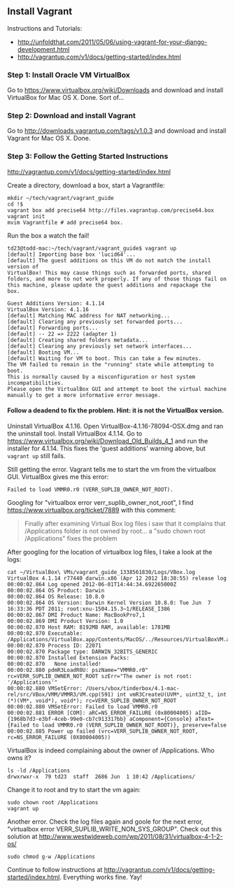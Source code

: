 ## Install Vagrant

Instructions and Tutorials:

- http://unfoldthat.com/2011/05/06/using-vagrant-for-your-django-development.html
- http://vagrantup.com/v1/docs/getting-started/index.html

### Step 1: Install Oracle VM VirtualBox

Go to https://www.virtualbox.org/wiki/Downloads and download and install VirtualBox for Mac OS X.  Done.  Sort of...

### Step 2: Download and install Vagrant

Go to http://downloads.vagrantup.com/tags/v1.0.3 and download and install Vagrant for Mac OS X.  Done.

### Step 3: Follow the Getting Started Instructions

http://vagrantup.com/v1/docs/getting-started/index.html

Create a directory, download a box, start a Vagrantfile:

    mkdir ~/tech/vagrant/vagrant_guide
    cd !$
    vagrant box add precise64 http://files.vagrantup.com/precise64.box
    vagrant init
    mvim Vagrantfile # add precise64 box.

Run the box a watch the fail!

    td23@todd-mac:~/tech/vagrant/vagrant_guide$ vagrant up
    [default] Importing base box 'lucid64'...
    [default] The guest additions on this VM do not match the install version of
    VirtualBox! This may cause things such as forwarded ports, shared
    folders, and more to not work properly. If any of those things fail on
    this machine, please update the guest additions and repackage the
    box.

    Guest Additions Version: 4.1.14
    VirtualBox Version: 4.1.16
    [default] Matching MAC address for NAT networking...
    [default] Clearing any previously set forwarded ports...
    [default] Forwarding ports...
    [default] -- 22 => 2222 (adapter 1)
    [default] Creating shared folders metadata...
    [default] Clearing any previously set network interfaces...
    [default] Booting VM...
    [default] Waiting for VM to boot. This can take a few minutes.
    The VM failed to remain in the "running" state while attempting to boot.
    This is normally caused by a misconfiguration or host system incompatibilities.
    Please open the VirtualBox GUI and attempt to boot the virtual machine
    manually to get a more informative error message.

#### Follow a deadend to fix the problem.  Hint: it is not the VirtualBox version.

Uninstall VirtualBox 4.1.16.  Open VirtualBox-4.1.16-78094-OSX.dmg and ran the uninstall tool.
Install VirtualBox 4.1.14.  Go to https://www.virtualbox.org/wiki/Download_Old_Builds_4_1 and run the installer for 4.1.14.
This fixes the 'guest additions' warning above, but `vagrant up` still fails.

Still getting the error.  Vagrant tells me to start the vm from the virtualbox
GUI.  VirtualBox gives me this error:

    Failed to load VMMR0.r0 (VERR_SUPLIB_OWNER_NOT_ROOT).

Googling for "virtualbox error verr_suplib_owner_not_root", I find https://www.virtualbox.org/ticket/7889 with this comment:

> Finally after examining Virtual Box log files i saw that it complains that
> /Applications folder is not owned by root... a "sudo chown root
> /Applications" fixes the problem

After googling for the location of virtualbox log files, I take a look at the logs:

    cat ~/VirtualBox\ VMs/vagrant_guide_1338561830/Logs/VBox.log
    VirtualBox 4.1.14 r77440 darwin.x86 (Apr 12 2012 18:38:55) release log
    00:00:02.864 Log opened 2012-06-01T14:44:34.692265000Z
    00:00:02.864 OS Product: Darwin
    00:00:02.864 OS Release: 10.8.0
    00:00:02.864 OS Version: Darwin Kernel Version 10.8.0: Tue Jun  7 16:33:36 PDT 2011; root:xnu-1504.15.3~1/RELEASE_I386
    00:00:02.867 DMI Product Name: MacBookPro7,1
    00:00:02.869 DMI Product Version: 1.0
    00:00:02.870 Host RAM: 8192MB RAM, available: 1781MB
    00:00:02.870 Executable: /Applications/VirtualBox.app/Contents/MacOS/../Resources/VirtualBoxVM.app/Contents/MacOS/VirtualBoxVM
    00:00:02.870 Process ID: 22071
    00:00:02.870 Package type: DARWIN_32BITS_GENERIC
    00:00:02.870 Installed Extension Packs:
    00:00:02.870   None installed!
    00:00:02.880 pdmR3LoadR0U: pszName="VMMR0.r0" rc=VERR_SUPLIB_OWNER_NOT_ROOT szErr="The owner is not root: '/Applications'"
    00:00:02.880 VMSetError: /Users/vbox/tinderbox/4.1-mac-rel/src/VBox/VMM/VMMR3/VM.cpp(591) int vmR3CreateU(UVM*, uint32_t, int (*)(VM*, void*), void*); rc=VERR_SUPLIB_OWNER_NOT_ROOT
    00:00:02.880 VMSetError: Failed to load VMMR0.r0
    00:00:02.881 ERROR [COM]: aRC=NS_ERROR_FAILURE (0x80004005) aIID={1968b7d3-e3bf-4ceb-99e0-cb7c913317bb} aComponent={Console} aText={Failed to load VMMR0.r0 (VERR_SUPLIB_OWNER_NOT_ROOT)}, preserve=false
    00:00:02.885 Power up failed (vrc=VERR_SUPLIB_OWNER_NOT_ROOT, rc=NS_ERROR_FAILURE (0X80004005))

VirtualBox is indeed complaining about the owner of /Applications.  Who owns it?

    ls -ld /Applications
    drwxrwxr-x  79 td23  staff  2686 Jun  1 10:42 /Applications/

Change it to root and try to start the vm again:

    sudo chown root /Applications
    vagrant up

Another error.  Check the log files again and goole for the next error,
"virtualbox error VERR_SUPLIB_WRITE_NON_SYS_GROUP".  Check out this solution at http://www.westwideweb.com/wp/2011/08/31/virtualbox-4-1-2-os/

    sudo chmod g-w /Applications

Continue to follow instructions at
http://vagrantup.com/v1/docs/getting-started/index.html.  Everything works
fine.  Yay!



